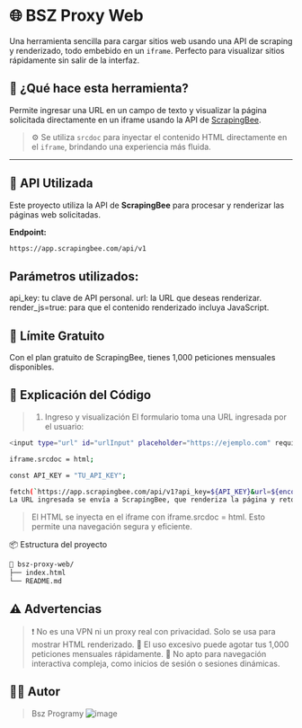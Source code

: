 # 🌐 BSZ Proxy Web

Una herramienta sencilla para cargar sitios web usando una API de scraping y renderizado, todo embebido en un `iframe`. Perfecto para visualizar sitios rápidamente sin salir de la interfaz.

## 🚀 ¿Qué hace esta herramienta?

Permite ingresar una URL en un campo de texto y visualizar la página solicitada directamente en un iframe usando la API de [ScrapingBee](https://www.scrapingbee.com/).

> ⚙️ Se utiliza `srcdoc` para inyectar el contenido HTML directamente en el `iframe`, brindando una experiencia más fluida.

---

## 🔌 API Utilizada

Este proyecto utiliza la API de **ScrapingBee** para procesar y renderizar las páginas web solicitadas.

**Endpoint:**  
```bash
https://app.scrapingbee.com/api/v1
```
## Parámetros utilizados:
api_key: tu clave de API personal.
url: la URL que deseas renderizar.
render_js=true: para que el contenido renderizado incluya JavaScript.

## 🧾 Límite Gratuito
Con el plan gratuito de ScrapingBee, tienes 1,000 peticiones mensuales disponibles.

## 🧠 Explicación del Código
> 1. Ingreso y visualización
> El formulario toma una URL ingresada por el usuario:
```bash
<input type="url" id="urlInput" placeholder="https://ejemplo.com" required>

iframe.srcdoc = html;

const API_KEY = "TU_API_KEY";

fetch(`https://app.scrapingbee.com/api/v1?api_key=${API_KEY}&url=${encodeURIComponent(url)}&render_js=true`)
La URL ingresada se envía a ScrapingBee, que renderiza la página y retorna el HTML.
```
> El HTML se inyecta en el iframe con iframe.srcdoc = html.
> Esto permite una navegación segura y eficiente.

📦 Estructura del proyecto
```bash
📁 bsz-proxy-web/
├── index.html
└── README.md

```
## ⚠️ Advertencias
> ❗ No es una VPN ni un proxy real con privacidad. Solo se usa para mostrar HTML renderizado.
> 🔄 El uso excesivo puede agotar tus 1,000 peticiones mensuales rápidamente.
> 🚫 No apto para navegación interactiva compleja, como inicios de sesión o sesiones dinámicas.

## 👨‍💻 Autor
> Bsz Programy
![image](https://github.com/user-attachments/assets/7027c0ef-ae25-4356-b0e0-9bccedae83d9)

